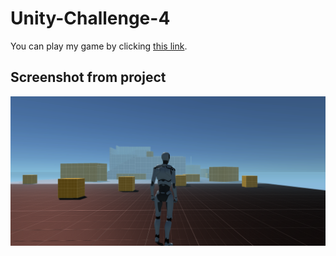 # Unity-Challenge-4

You can play my game by clicking [this link](https://play.unity.com/mg/other/webgl-builds-400718).

## Screenshot from project 

<img width=1200 src="https://github.com/rahul07bagul/Unity-Prototype-1/blob/main/Image/Screenshot%202024-04-15%20222003.png" alt="bench">


